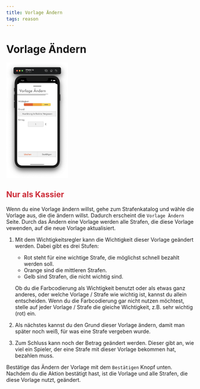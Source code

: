 ```yaml
---
title: Vorlage Ändern
tags: reason
---
```


# Vorlage Ändern

<img src="../Images/ReasonEditor.png" width="33%">

## <b style="color: #CC2A36;">Nur als Kassier</b>

Wenn du eine Vorlage ändern willst, gehe zum Strafenkatalog und wähle die Vorlage aus, die die ändern willst. Dadurch erscheint die `Vorlage Ändern` Seite. Durch das Ändern eine Vorlage werden alle Strafen, die diese Vorlage vewenden, auf die neue Vorlage aktualisiert.

1. Mit dem Wichtigkeitsregler kann die Wichtigkeit dieser Vorlage geändert werden. Dabei gibt es  drei Stufen:
   - Rot steht für eine wichtige Strafe, die möglichst schnell bezahlt werden soll.
   - Orange sind die mittleren Strafen.
   - Gelb sind Strafen, die nicht wichtig sind.

    Ob du die Farbcodierung als Wichtigkeit benutzt oder als etwas ganz anderes, oder welche Vorlage / Strafe wie wichtig ist, kannst du allein entscheiden. Wenn du die Farbcodierung gar nicht nutzen möchtest, stelle auf jeder Vorlage / Strafe die gleiche Wichtigkeit, z.B. sehr wichtig (rot) ein.
2. Als nächstes kannst du den Grund dieser Vorlage ändern, damit man später noch weiß, für was eine Strafe vergeben wurde.
3. Zum Schluss kann noch der Betrag geändert werden. Dieser gibt an, wie viel ein Spieler, der eine Strafe mit dieser Vorlage bekommen hat, bezahlen muss.

Bestätige das Ändern der Vorlage mit dem `Bestätigen` Knopf unten. Nachdem du die Aktion bestätigt hast, ist die Vorlage und alle Strafen, die diese Vorlage nutzt, geändert. 